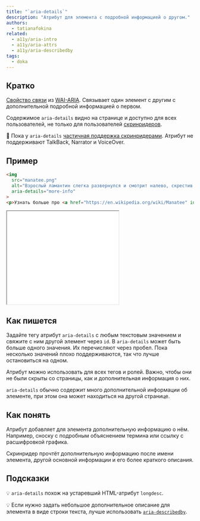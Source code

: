 ```yaml
---
title: "`aria-details`"
description: "Атрибут для элемента с подробной информацией о другом."
authors:
  - tatianafokina
related:
  - a11y/aria-intro
  - a11y/aria-attrs
  - a11y/aria-describedby
tags:
  - doka
---
```


## Кратко

[Свойство связи](/a11y/aria-attrs/#atributy-svyazi) из [WAI-ARIA](/a11y/aria-intro/#specifikaciya). Связывает один элемент с другим с дополнительной подробной информацией о первом.

Содержимое `aria-details` видно на странице и доступно для всех пользователей, не только для пользователей [скринридеров](/a11y/screenreaders/).

<aside>

👶 Пока у `aria-details` [частичная поддержка скринридерами](https://a11ysupport.io/tech/aria/aria-details_attribute). Атрибут не поддерживают TalkBack, Narrator и VoiceOver.

</aside>

## Пример

```html
<img
  src="manatee.png"
  alt="Взрослый ламантин слегка развернулся и смотрит налево, скрестив передние ласты."
  aria-details="more-info"
>
<p>Узнать больше про <a href="https://en.wikipedia.org/wiki/Manatee" id="more-info">ламантинов</a></p>
```

<iframe title="Изображение с расширенным описанием" src="demos/field-with-hint/" height="250"></iframe>

## Как пишется

Задайте тегу атрибут `aria-details` с любым текстовым значением и свяжите с ним другой элемент через `id`. В `aria-details` может быть больше одного значения. Их перечисляют через пробел. Пока несколько значений плохо поддерживаются, так что лучше остановиться на одном.

Атрибут можно использовать для всех тегов и ролей. Важно, чтобы они не были скрыты со страницы, как и дополнительная информация о них.

`aria-details` обычно содержит много дополнительной информации об элементе, при этом она может находиться на другой странице.

## Как понять

Атрибут добавляет для элемента дополнительную информацию о нём. Например, сноску с подробным объяснением термина или ссылку с расшифровкой графика.

Скринридер прочтёт дополнительную информацию после имени элемента, другой основной информации и его более краткого описания.

## Подсказки

💡 `aria-details` похож на устаревший HTML-атрибут `longdesc`.

💡 Если нужно задать небольшое дополнительное описание для элемента в виде строки текста, лучше использовать [`aria-describedby`](/a11y/aria-describedby/).
